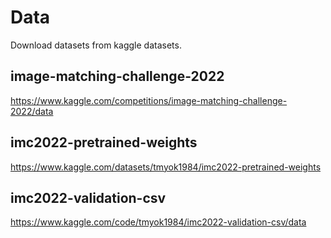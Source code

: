 # Data

Download datasets from kaggle datasets.

## image-matching-challenge-2022

https://www.kaggle.com/competitions/image-matching-challenge-2022/data

## imc2022-pretrained-weights

https://www.kaggle.com/datasets/tmyok1984/imc2022-pretrained-weights

## imc2022-validation-csv

https://www.kaggle.com/code/tmyok1984/imc2022-validation-csv/data
